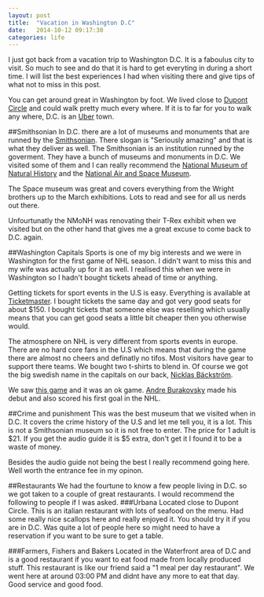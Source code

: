 ```yaml
---
layout: post
title:  "Vacation in Washington D.C"
date:   2014-10-12 09:17:30
categories: life
---
```

I just got back from a vacation trip to Washington D.C. It is a faboulus city to visit. So much to see and do that it is hard to get everyting in during a short time. I will list the best experiences I had when visiting there and give tips of what not to miss in this post.

You can get around great in Washington by foot. We lived close to [Dupont Circle](https://www.google.se/maps/place/Dupont+Circle/@38.909215,-77.044379,17z/data=!3m1!4b1!4m2!3m1!1s0x89b7b7c7d8bbe17b:0x8b28b73edb00d96b) and could walk pretty much every where. If it is to far for you to walk any where, D.C. is an [Uber](http://www.uber.com) town.

##Smithsonian
In D.C. there are a lot of museums and monuments that are runned by the [Smithsonian](http://www.si.edu/). There slogan is "Seriously amazing" and that is what they deliver as well. The Smithsonian is an institution runned by the goverment. They have a bunch of museums and monuments in D.C. We visited some of them and I can really recommend the [National Museum of Natural History](http://en.wikipedia.org/w/index.php?title=National_Museum_of_Natural_History) and the [National Air and Space Museum](http://en.wikipedia.org/wiki/National_Air_and_Space_Museum).

The Space museum was great and covers everything from the Wright brothers up to the March exhibitions. Lots to read and see for all us nerds out there.

Unfourtunatly the NMoNH was renovating their T-Rex exhibit when we visited but on the other hand that gives me a great excuse to come back to D.C. again.

##Washington Capitals
Sports is one of my big interests and we were in Washington for the first game of NHL season. I didn't want to miss this and my wife was actually up for it as well. I realised this when we were in Washington so I hadn't bought tickets ahead of time or anything. 

Getting tickets for sport events in the U.S is easy. Everything is available at [Ticketmaster](http://www.ticketmaster.com). I bought tickets the same day and got very good seats for about $150. I bought tickets that someone else was reselling which usually means that you can get good seats a little bit cheaper then you otherwise would.

The atmosphere on NHL is very different from sports events in europe. There are no hard core fans in the U.S which means that during the game there are almost no cheers and definatly no tifos. Most visitors have gear to support there teams. We bought two t-shirts to blend in. Of course we got the big swedish name in the capitals on our back, [Nicklas Bäckström](http://www.nhl.com/ice/player.htm?id=8473563).

We saw [this game](http://www.nhl.com/gamecenter/en/boxscore?id=2014020008) and it was an ok game. [Andre Burakovsky](http://www.nhl.com/ice/player.htm?id=8477444) made his debut and also scored his first goal in the NHL. 

##Crime and punishment
This was the best museum that we visited when in D.C. It covers the crime history of the U.S and let me tell you, it is a lot. This is not a Smithsonian museum so it is not free to enter. The price for 1 adult is $21. If you get the audio guide it is $5 extra, don't get it I found it to be a waste of money.

Besides the audio guide not being the best I really recommend going here. Well worth the entrance fee in my opinon.

##Restaurants
We had the fourtune to know a few people living in D.C. so we got taken to a couple of great restaurants. I would recommend the following to people if I was asked.
###Urbana
Located close to Dupont Circle. This is an italian restaurant with lots of seafood on the menu. Had some really nice scallops here and really enjoyed it. You should try it if you are in D.C. Was quite a lot of people here so might need to have a reservation if you want to be sure to get a table.

###Farmers, Fishers and Bakers
Located in the Waterfront area of D.C and is a good restaurant if you want to eat food made from locally produced stuff. This restaurant is like our friend said a "1 meal per day restaurant". We went here at around 03:00 PM and didnt have any more to eat that day. Good service and good food.